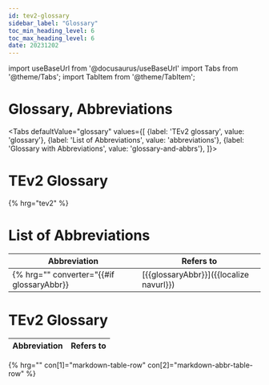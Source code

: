 ```yaml
---
id: tev2-glossary
sidebar_label: "Glossary"
toc_min_heading_level: 6
toc_max_heading_level: 6
date: 20231202
---
```

import useBaseUrl from '@docusaurus/useBaseUrl'
import Tabs from '@theme/Tabs';
import TabItem from '@theme/TabItem';

# Glossary, Abbreviations

<Tabs
  defaultValue="glossary"
  values={[
    {label: 'TEv2 glossary',               value: 'glossary'},
    {label: 'List of Abbreviations',       value: 'abbreviations'},
    {label: 'Glossary with Abbreviations', value: 'glossary-and-abbrs'},
  ]}>

<TabItem value="glossary">

# TEv2 Glossary

{% hrg="tev2" %}

</TabItem>

<TabItem value="abbreviations">

# List of Abbreviations

| Abbreviation | Refers to |
| ------------ | --------- |
{% hrg="" converter="{{#if glossaryAbbr}}| [{{glossaryAbbr}}]({{localize navurl}}) | [{{#if glossaryTerm}}{{glossaryTerm}}{{else}}{{capFirst term}}{{/if}}]({{termid}}@) |\n{{/if}}" %}

</TabItem>

<TabItem value="glossary-and-abbrs">

# TEv2 Glossary

| Abbreviation | Refers to |
| ------------ | --------- |
{% hrg="" con[1]="markdown-table-row" con[2]="markdown-abbr-table-row" %}

</TabItem>

</Tabs>
